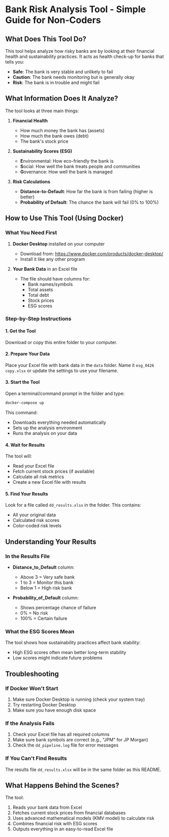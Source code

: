 # Bank Risk Analysis Tool - Simple Guide for Non-Coders

## What Does This Tool Do?

This tool helps analyze how risky banks are by looking at their financial health and sustainability practices. It acts as health check-up for banks that tells you:

-  **Safe**: The bank is very stable and unlikely to fail
-  **Caution**: The bank needs monitoring but is generally okay
-  **Risk**: The bank is in trouble and might fail

## What Information Does It Analyze?

The tool looks at three main things:

1. **Financial Health**
   - How much money the bank has (assets)
   - How much the bank owes (debt)
   - The bank's stock price

2. **Sustainability Scores (ESG)**
   - **E**nvironmental: How eco-friendly the bank is
   - **S**ocial: How well the bank treats people and communities
   - **G**overnance: How well the bank is managed

3. **Risk Calculations**
   - **Distance-to-Default**: How far the bank is from failing (higher is better)
   - **Probability of Default**: The chance the bank will fail (0% to 100%)

## How to Use This Tool (Using Docker)

### What You Need First

1. **Docker Desktop** installed on your computer
   - Download from: https://www.docker.com/products/docker-desktop/
   - Install it like any other program

2. **Your Bank Data** in an Excel file
   - The file should have columns for:
     - Bank names/symbols
     - Total assets
     - Total debt
     - Stock prices
     - ESG scores

### Step-by-Step Instructions

#### 1. Get the Tool

Download or copy this entire folder to your computer.

#### 2. Prepare Your Data

Place your Excel file with bank data in the `data` folder. Name it `esg_0426 copy.xlsx` or update the settings to use your filename.

#### 3. Start the Tool

Open a terminal/command prompt in the folder and type:

```bash
docker-compose up
```

This command:
- Downloads everything needed automatically
- Sets up the analysis environment
- Runs the analysis on your data

#### 4. Wait for Results

The tool will:
- Read your Excel file
- Fetch current stock prices (if available)
- Calculate all risk metrics
- Create a new Excel file with results

#### 5. Find Your Results

Look for a file called `dd_results.xlsx` in the folder. This contains:
- All your original data
- Calculated risk scores
- Color-coded risk levels

## Understanding Your Results

### In the Results File

- **Distance_to_Default** column:
  - Above 3 = Very safe bank
  - 1 to 3 = Monitor this bank
  - Below 1 = High risk bank

- **Probability_of_Default** column:
  - Shows percentage chance of failure
  - 0% = No risk
  - 100% = Certain failure

### What the ESG Scores Mean

The tool shows how sustainability practices affect bank stability:
- High ESG scores often mean better long-term stability
- Low scores might indicate future problems

## Troubleshooting

### If Docker Won't Start

1. Make sure Docker Desktop is running (check your system tray)
2. Try restarting Docker Desktop
3. Make sure you have enough disk space

### If the Analysis Fails

1. Check your Excel file has all required columns
2. Make sure bank symbols are correct (e.g., "JPM" for JP Morgan)
3. Check the `dd_pipeline.log` file for error messages

### If You Can't Find Results

The results file `dd_results.xlsx` will be in the same folder as this README.


## What Happens Behind the Scenes?

The tool:
1. Reads your bank data from Excel
2. Fetches current stock prices from financial databases
3. Uses advanced mathematical models (KMV model) to calculate risk
4. Combines financial risk with ESG scores
5. Outputs everything in an easy-to-read Excel file

